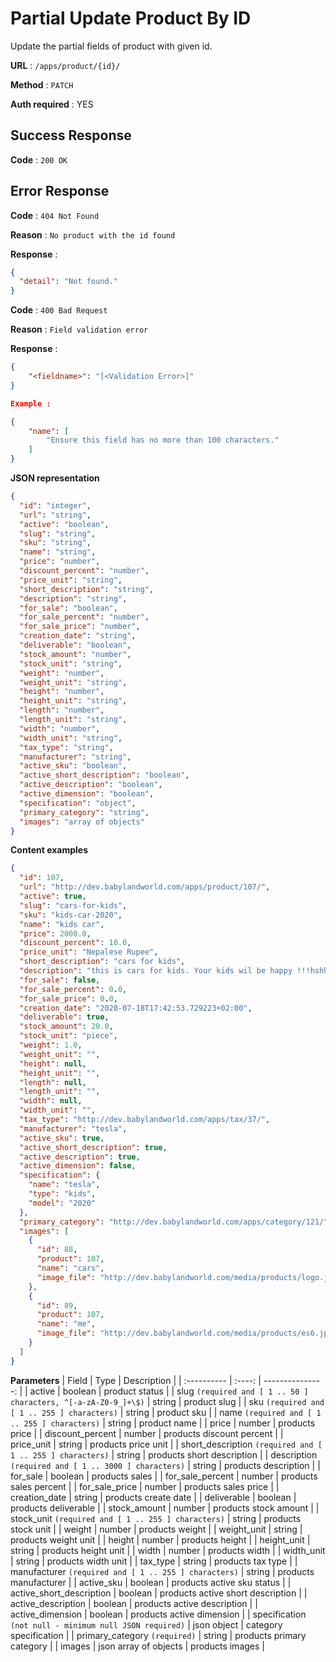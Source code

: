 # Partial Update Product By ID

Update the partial fields of product with given id.

**URL** : `/apps/product/{id}/`

**Method** : `PATCH`

**Auth required** : YES

## Success Response

**Code** : `200 OK`

## Error Response

**Code** : `404 Not Found`

**Reason** : `No product with the id found`

**Response** :

```json
{
  "detail": "Not found."
}
```

**Code** : `400 Bad Request`

**Reason** : `Field validation error`

**Response** :

```json
{
    "<fieldname>": "[<Validation Error>]"
}

Example :

{
    "name": [
        "Ensure this field has no more than 100 characters."
    ]
}
```

**JSON representation**

```json
{
  "id": "integer",
  "url": "string",
  "active": "boolean",
  "slug": "string",
  "sku": "string",
  "name": "string",
  "price": "number",
  "discount_percent": "number",
  "price_unit": "string",
  "short_description": "string",
  "description": "string",
  "for_sale": "boolean",
  "for_sale_percent": "number",
  "for_sale_price": "number",
  "creation_date": "string",
  "deliverable": "boolean",
  "stock_amount": "number",
  "stock_unit": "string",
  "weight": "number",
  "weight_unit": "string",
  "height": "number",
  "height_unit": "string",
  "length": "number",
  "length_unit": "string",
  "width": "number",
  "width_unit": "string",
  "tax_type": "string",
  "manufacturer": "string",
  "active_sku": "boolean",
  "active_short_description": "boolean",
  "active_description": "boolean",
  "active_dimension": "boolean",
  "specification": "object",
  "primary_category": "string",
  "images": "array of objects"
}
```

**Content examples**

```json
{
  "id": 107,
  "url": "http://dev.babylandworld.com/apps/product/107/",
  "active": true,
  "slug": "cars-for-kids",
  "sku": "kids-car-2020",
  "name": "kids car",
  "price": 2000.0,
  "discount_percent": 10.0,
  "price_unit": "Nepalese Rupee",
  "short_description": "cars for kids",
  "description": "this is cars for kids. Your kids wil be happy !!!hshhspii;hdbbcbbhhskjsj;fnnhdjhdkn;djsj",
  "for_sale": false,
  "for_sale_percent": 0.0,
  "for_sale_price": 0.0,
  "creation_date": "2020-07-18T17:42:53.729223+02:00",
  "deliverable": true,
  "stock_amount": 20.0,
  "stock_unit": "piece",
  "weight": 1.0,
  "weight_unit": "",
  "height": null,
  "height_unit": "",
  "length": null,
  "length_unit": "",
  "width": null,
  "width_unit": "",
  "tax_type": "http://dev.babylandworld.com/apps/tax/37/",
  "manufacturer": "tesla",
  "active_sku": true,
  "active_short_description": true,
  "active_description": true,
  "active_dimension": false,
  "specification": {
    "name": "tesla",
    "type": "kids",
    "model": "2020"
  },
  "primary_category": "http://dev.babylandworld.com/apps/category/121/",
  "images": [
    {
      "id": 88,
      "product": 107,
      "name": "cars",
      "image_file": "http://dev.babylandworld.com/media/products/logo.jpg"
    },
    {
      "id": 89,
      "product": 107,
      "name": "me",
      "image_file": "http://dev.babylandworld.com/media/products/es6.jpeg"
    }
  ]
}
```

**Parameters**
| Field | Type | Description |
| :---------- | :----: | ---------------: |
| active | boolean | product status |
| slug `(required and [ 1 .. 50 ] characters, ^[-a-zA-Z0-9_]+\$)` | string | product slug |
| sku `(required and [ 1 .. 255 ] characters)` | string | product sku |
| name `(required and [ 1 .. 255 ] characters)` | string | product name |
| price | number | products price |
| discount_percent | number | products discount percent |
| price_unit | string | products price unit |
| short_description `(required and [ 1 .. 255 ] characters)` | string | products short description |
| description `(required and [ 1 .. 3000 ] characters)` | string | products description |
| for_sale | boolean | products sales |
| for_sale_percent | number | products sales percent |
| for_sale_price | number | products sales price |
| creation_date | string | products create date |
| deliverable | boolean | products deliverable |
| stock_amount | number | products stock amount |
| stock_unit `(required and [ 1 .. 255 ] characters)` | string | products stock unit |
| weight | number | products weight |
| weight_unit | string | products weight unit |
| height | number | products height |
| height_unit | string | products height unit |
| width | number | products width |
| width_unit | string | products width unit |
| tax_type | string | products tax type |
| manufacturer `(required and [ 1 .. 255 ] characters)` | string | products manufacturer |
| active_sku | boolean | products active sku status |
| active_short_description | boolean | products active short description |
| active_description | boolean | products active description |
| active_dimension | boolean | products active dimension |
| specification `(not null - minimum null JSON required)` | json object | category specification |
| primary_category `(required)` | string | products primary category |
| images | json array of objects | products images |
